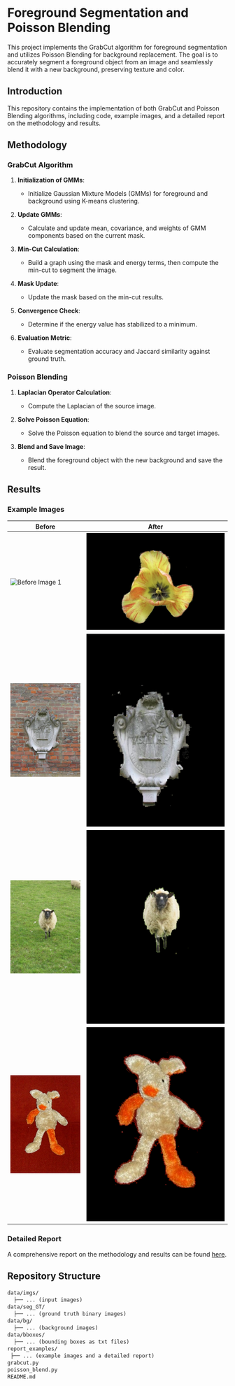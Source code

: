 # Foreground Segmentation and Poisson Blending

This project implements the GrabCut algorithm for foreground segmentation and utilizes Poisson Blending for background replacement. The goal is to accurately segment a foreground object from an image and seamlessly blend it with a new background, preserving texture and color.

## Introduction

This repository contains the implementation of both GrabCut and Poisson Blending algorithms, including code, example images, and a detailed report on the methodology and results.

## Methodology

### GrabCut Algorithm

1. **Initialization of GMMs**:
   - Initialize Gaussian Mixture Models (GMMs) for foreground and background using K-means clustering.

2. **Update GMMs**:
   - Calculate and update mean, covariance, and weights of GMM components based on the current mask.

3. **Min-Cut Calculation**:
   - Build a graph using the mask and energy terms, then compute the min-cut to segment the image.

4. **Mask Update**:
   - Update the mask based on the min-cut results.

5. **Convergence Check**:
   - Determine if the energy value has stabilized to a minimum.

6. **Evaluation Metric**:
   - Evaluate segmentation accuracy and Jaccard similarity against ground truth.

### Poisson Blending

1. **Laplacian Operator Calculation**:
   - Compute the Laplacian of the source image.

2. **Solve Poisson Equation**:
   - Solve the Poisson equation to blend the source and target images.

3. **Blend and Save Image**:
   - Blend the foreground object with the new background and save the result.

## Results

### Example Images
| Before | After |
|--------|-------|
| ![Before Image 1](data/imgs/flower.ipg) | ![After Image 1](report_examples/flower_after.png) |
| ![Before Image 2](data/imgs/memorial.jpg) | ![After Image 2](report_examples/memorial_after.png) |
| ![Before Image 3](data/imgs/sheep.jpg) | ![After Image 3](report_examples/sheep_after.png) |
| ![Before Image 4](data/imgs/teddy.jpg) | ![After Image 4](report_examples/teddy_after.png) |


### Detailed Report

A comprehensive report on the methodology and results can be found [here](report_examples/report.pdf).

## Repository Structure

```plaintext
data/imgs/
  ├── ... (input images)
data/seg_GT/
  ├── ... (ground truth binary images)
data/bg/
  ├── ... (background images)
data/bboxes/
  ├── ... (bounding boxes as txt files)
report_examples/
 ├── ... (example images and a detailed report)
grabcut.py
poisson_blend.py
README.md
